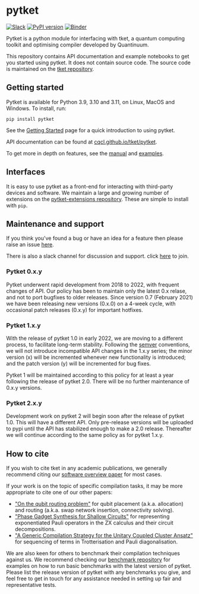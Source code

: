 # pytket

[![Slack](https://img.shields.io/badge/Slack-4A154B?style=for-the-badge&logo=slack&logoColor=white)](https://tketusers.slack.com/join/shared_invite/zt-18qmsamj9-UqQFVdkRzxnXCcKtcarLRA#/shared-invite/email)
[![PyPI version](https://badge.fury.io/py/pytket.svg)](https://badge.fury.io/py/pytket)
[![Binder](https://mybinder.org/badge_logo.svg)](https://mybinder.org/v2/gh/CQCL/pytket/main?filepath=examples)

Pytket is a python module for interfacing with tket, a quantum computing toolkit and optimising compiler developed by Quantinuum.

This repository contains API documentation and example notebooks to get you started using pytket. It does not contain source code. The source code is maintained on the [tket repository](https://github.com/CQCL/tket).

## Getting started

Pytket is available for Python 3.9, 3.10 and 3.11, on Linux, MacOS and Windows.
To install, run:

```shell
pip install pytket
```

See the [Getting Started](https://cqcl.github.io/tket/pytket/api/getting_started.html) page for a quick introduction to using pytket.

API documentation can be found at [cqcl.github.io/tket/pytket](https://cqcl.github.io/tket/pytket/api).

To get more in depth on features, see the [manual](https://cqcl.github.io/pytket/manual/) and [examples](https://github.com/CQCL/pytket/tree/main/examples).

## Interfaces

It is easy to use pytket as a front-end for interacting with third-party devices
and software. We maintain a large and growing number of extensions on the
[pytket-extensions repository](https://github.com/CQCL/pytket-extensions). These are simple to install with `pip`.

## Maintenance and support

If you think you've found a bug or have an idea for a feature then please raise an issue [here](https://github.com/CQCL/tket/issues).

There is also a slack channel for discussion and support. click [here](https://tketusers.slack.com/join/shared_invite/zt-18qmsamj9-UqQFVdkRzxnXCcKtcarLRA#/shared-invite/email) to join.

### Pytket 0.x.y

Pytket underwent rapid development from 2018 to 2022, with frequent changes of
API. Our policy has been to maintain only the latest 0.x relase, and not to port
bugfixes to older releases. Since version 0.7 (February 2021) we have been
releasing new versions (0.x.0) on a 4-week cycle, with occasional patch releases
(0.x.y) for important hotfixes.

### Pytket 1.x.y

With the release of pytket 1.0 in early 2022, we are moving to a different
process, to facilitate long-term stability. Following the [semver](https://semver.org/)
conventions, we will not introduce incompatible API changes in the 1.x.y series;
the minor version (x) will be incremented whenever new functionality is
introduced; and the patch version (y) will be incremented for bug fixes.

Pytket 1 will be maintained according to this policy for at least a year
following the release of pytket 2.0. There will be no further maintenance of
0.x.y versions.

### Pytket 2.x.y

Development work on pytket 2 will begin soon after the release of pytket 1.0.
This will have a different API. Only pre-release versions will be uploaded to
pypi until the API has stabilized enough to make a 2.0 release. Thereafter we
will continue according to the same policy as for pytket 1.x.y.

## How to cite

If you wish to cite tket in any academic publications, we generally recommend citing our [software overview paper](https://doi.org/10.1088/2058-9565/ab8e92) for most cases.

If your work is on the topic of specific compilation tasks, it may be more appropriate to cite one of our other papers:

- ["On the qubit routing problem"](https://doi.org/10.4230/LIPIcs.TQC.2019.5) for qubit placement (a.k.a. allocation) and routing (a.k.a. swap network insertion, connectivity solving).
- ["Phase Gadget Synthesis for Shallow Circuits"](https://doi.org/10.4204/EPTCS.318.13) for representing exponentiated Pauli operators in the ZX calculus and their circuit decompositions.
- ["A Generic Compilation Strategy for the Unitary Coupled Cluster Ansatz"](https://arxiv.org/abs/2007.10515) for sequencing of terms in Trotterisation and Pauli diagonalisation.

We are also keen for others to benchmark their compilation techniques against us. We recommend checking our [benchmark repository](https://github.com/CQCL/tket_benchmarking) for examples on how to run basic benchmarks with the latest version of pytket. Please list the release version of pytket with any benchmarks you give, and feel free to get in touch for any assistance needed in setting up fair and representative tests.
